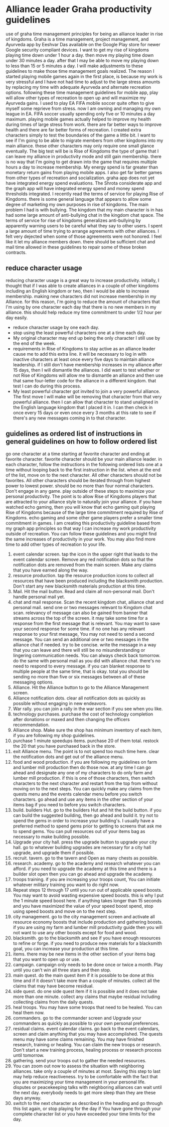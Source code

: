 # Alliance leader Graha productivity guidelines
use of graha time management principles for being an alliance leader in rise of kingdoms. Graha is a time management, project management, and Ayurveda app by Eeshvar Das available on the Google Play store for newer Google security compliant devices. I want to get my rise of kingdoms playing time down under 1 hour a day. then move my playing time down under 30 minutes a day. after that I may be able to move my playing down to less than 15 or 5 minutes a day. I will make adjustments to these guidelines to make those time management goals realized. The reason I started playing mobile games again in the first place, is because my work is very stressful and I have not had time to adjust to the large stress amounts by replacing my time with adequate Ayurveda and alternate recreation options. following these time management guidelines for mobile app, play will allow other types of recreation to open up and will maximize my Ayurveda gains. I used to play EA FIFA mobile soccer quite often to give myself some reprieve from stress. now I am owning and managing my own league in EA. FIFA soccer usually spending only five or 10 minutes a day maximum. playing mobile games actually helped to improve my health during times of large stress from work. there are far better ways to improve health and there are far better forms of recreation. I created extra characters simply to test the boundaries of the game a little bit. I want to see if I'm going to be able to migrate members from other kingdoms into my main alliance. these other characters may only require one small glance eventually. The big test will be is Rise of Kingdoms the type of game that I can leave my alliance in productivity mode and still gain membership. there is no way that I'm going to get drawn into the game that requires multiple hours a day to increase membership. My energy spend is far greater than monetary return gains from playing mobile apps. I also get far better games from other types of recreation and socialization. graha app does not yet have integrated energy spend evaluations. The Shrota considerate app and the graph app will have integrated energy spend and money spend thresholds integrated. I recently read the terms of service for playing Rise of Kingdoms. there is some general language that appears to allow some degree of marketing my own purposes in rise of kingdoms. The main problem I had is with bullying. The kingdom that my main character is in has had some large amount of anti-bullying chat in the kingdom chat space. The terms of service for rise of kingdoms generalizes anti-bullying by apparently warning users to be careful what they say to other users. I spent a large amount of time trying to arrange agreements with other alliances. I felt very dejected when some of those agreements were not honored. I feel like it let my alliance members down. there should be sufficient chat and mail time allowed in these guidelines to repair some of these broken contracts.
## reduce character usage
reducing character usage is a great way to increase productivity.
initially, I thought that if I was able to create alliances in a couple of other kingdoms including an English kingdom or two, then I would be able to increase membership.
making new characters did not increase membership in my Alliance.
for this reason, I'm going to reduce the amount of characters that I'm using by one character each day that there is no new members in my alliance. this should help reduce my time commitment to under 1/2 hour per day easily.
- reduce character usage by one each day.
- stop using the least powerful characters one at a time each day.
- My original character may end up being the only character I still use by the end of the week.
- requirements in Rise of Kingdoms to stay active as an alliance leader cause me to add this extra line. it will be necessary to log in with inactive characters at least once every five days to maintain alliance leadership. if I still don't have membership increases in my alliance after 15 days, then I will dismantle the alliances. I did want to test whether or not Rise of Kingdoms will allow me to dismantle an alliance and then use that same four-letter code for the alliance in a different kingdom. that test I can do during this process.
- My least powerful character got invited to join a very powerful alliance. The first move I will make will be removing that character from that very powerful alliance. then I can allow that character to stand unaligned in the English language kingdom that I placed it in. I can then check in once every 15 days or even once every 3 months at this rate to see if there's any new messages coming in to that character.
## guidelines as ordered list of instructions in general guidelines on how to follow ordered list
go one character at a time starting at favorite character and ending at favorite character. favorite character should be your main alliance leader. in each character, follow the instructions in the following ordered lists one at a time without looping back to the first instruction in the list. when at the end of the list, move on to the next character. All other characters should not be favorites. All other characters should be iterated through from highest power to lowest power. should be no more than four normal characters. Don't engage in any game. play outside of these steps to maximize your personal productivity. The point is to allow Rise of Kingdoms players that are attracted to your alliance style to naturally join your alliance. if you have watched echo gaming, then you will know that echo gaming quit playing Rise of Kingdoms because of the large time commitment required by Rise of Kingdoms. echo gaming and some other game players prefer a smaller time commitment in games. I am creating this productivity guideline based from my graph app principles so that way I can increase my work productivity outside of recreation. You can follow these guidelines and you might find the same increases of productivity in your work. You may also find more time to add other types of recreation to your life.
1. event calendar screen. tap the icon in the upper right that leads to the event calendar screen. Remove any red notification dots so that the notification dots are removed from the main screen. Make any claims that you have earned along the way.
2. resource production. tap the resource production icons to collect all resources that have been produced including the blacksmith production. Don't start any new blacksmith materials production at this time.
3. Mail. Hit the mail button. Read and claim all non-personal mail. Don't handle personal mail yet.
4. chat and mail response. Scan the recent kingdom chat, alliance chat and personal mail. send one or two messages relevant to Kingdom chat scan. relevancy of message can also be gained from banner that streams across the top of the screen. it may take some time for a response from the first message that is relevant. You may want to save your second response for some time. if no one has any relevant response to your first message, You may not need to send a second message. You can send an additional one or two messages in the alliance chat if needed. try to be concise. write the message in a way that you can leave and there will still be no misunderstanding or lingering communication needs. You can always check back tomorrow. do the same with personal mail as you did with alliance chat. there's no need to respond to every message. if you can blanket response to multiple people at the same time, that is okay. total you should be sending no more than five or six messages between all of these messaging options.
5. Alliance. Hit the Alliance button to go to the Alliance Management screen.
6. Alliance notification dots. clear all notification dots as quickly as possible without engaging in new endeavors.
7. War rally. you can join a rally in the war section if you see when you like. 
8. technology purchases. purchase the cost of technology completion after donations or maxed and then changing the officers recommendation.
9. Alliance shop. Make sure the shop has minimum inventory of each item, if you are following my shop guidelines.
10. purchase 1 minute speedups items. purchase 20 of them total. restock the 20 that you have purchased back in the store.
11. exit Alliance menu. The point is to not spend too much time here. clear the notification dots and get out of the alliance menu.
12. food and wood production. if you are following my guidelines on farm and lumber mill production then do those now. at any time I can go ahead and designate any one of my characters to do only farm and lumber mill production. if this is one of those characters, then switch characters to the next character and restart from the top from without moving on to the next steps. You can quickly make any claims from the quests menu and the events calendar menu before you switch characters. go ahead and use any items in the other section of your items bag if you need to before you switch characters.
13. build. builders Hut. go to the builders Hut and hit the build button. if you can build the suggested building, then go ahead and build it. try not to spend the gems in order to increase your building's. I usually have a preferred method to spend gems prior to getting to screens that ask me to spend gems. You can pull resources out of your items bag as necessary to make building possible.
14. Upgrade your city hall. press the upgrade button to upgrade your city hall. go to whatever building upgrades are necessary for a city hall upgrade, and upgrade them if possible.
15. recruit. tavern. go to the tavern and Open as many chests as possible.
16. research. academy. go to the academy and research whatever you can afford. if you need to upgrade the academy at this time and there is a builder slot open then you can go ahead and upgrade the academy.
17. troops training. if you are increasing your troops count, You can initiate whatever military training you want to do right now.
18. Repeat steps 12 through 17 until you run out of applicable speed boosts. You may want to avoid wasting expensive speed boosts. this is why I put the 1 minute speed boost here. if anything takes longer than 15 seconds and you have maximized the value of your speed boost spend, stop using speed boosts and move on to the next step.
19. city management. go to the city management screen and activate all resource economy boosts that include production and gathering boosts. if you are using my farm and lumber mill productivity guide then you will not want to use any other boosts except for food and wood.
20. blacksmith. go to the blacksmith and see if you have enough resources to refine or forge. if you need to produce new materials for a blacksmith goal, you can increase your production at this time.
21. items. there may be new items in the other section of your items bag that you want to open up or use. 
22. campaign. campaign only needs to be done once or twice a month. Play until you can't win all three stars and then stop.
23. main quest. do the main quest item if it is possible to be done at this time and if it doesn't take more than a couple of minutes. collect all the claims that may have become residual.
24. side quest. do one side quest item if it is possible and it does not take more than one minute. collect any claims that maybe residual including collecting claims from the daily quests.
25. heal troops. You may have some troops that need to be healed. You can heal them now.
26. commanders. go to the commander screen and Upgrade your commanders as quickly as possible to your own personal preferences.
27. residual claims. event calendar claims. go back to the event calendars, screen and claim anything that you may have accomplished. The quests menu may have some claims remaining. You may have finished research, training or healing. You can claim the new troops or research. Don't start a new training process, healing process or research process until tomorrow.
28. gathering. send your troops out to gather the needed resources.
29. You can zoom out now to assess the situation with neighboring alliances. take only a couple of minutes at most. Saving this step to last may help reduce reactiveness. try to be comfortable with the fact that you are maximizing your time management in your personal life. disputes or peacekeeping talks with neighboring alliances can wait until the next day. everybody needs to get more sleep than they are these days anyway.
30. switch to the next character as described in the heading and go through this list again, or stop playing for the day if You have gone through your complete character list or you have exceeded your time limits for the day.
